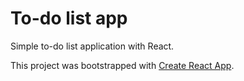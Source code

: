 # To-do list app

Simple to-do list application with React.

This project was bootstrapped with [Create React App](https://github.com/facebook/create-react-app).

